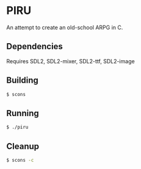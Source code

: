 # PIRU

An attempt to create an old-school ARPG in C.

## Dependencies

Requires SDL2, SDL2-mixer, SDL2-ttf, SDL2-image

## Building

```bash
$ scons
```

## Running

```bash
$ ./piru
```

## Cleanup

```bash
$ scons -c
```

